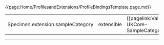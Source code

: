 {{page:Home/ProfilesandExtensions/ProfileBindingsTemplate.page.md}}

<table id="addToBindings">
<tr>
<td>Specimen.extension:sampleCategory</td>
<td>extensible</td>
<td>{{pagelink:ValueSet-UKCore-SampleCategory}}</td>
</tr>
</table>

---
